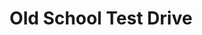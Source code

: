 ---
title: Old School Test Drive
developer: Adderit Games
image: OldSchoolTestDrive.jpg
link: https://play.google.com/store/apps/details?id=com.adderit.oldschooltestdrive
ios: https://itunes.apple.com/app/old-school-test-drive/id1296905503
android: https://play.google.com/store/apps/details?id=com.adderit.oldschooltestdrive
---